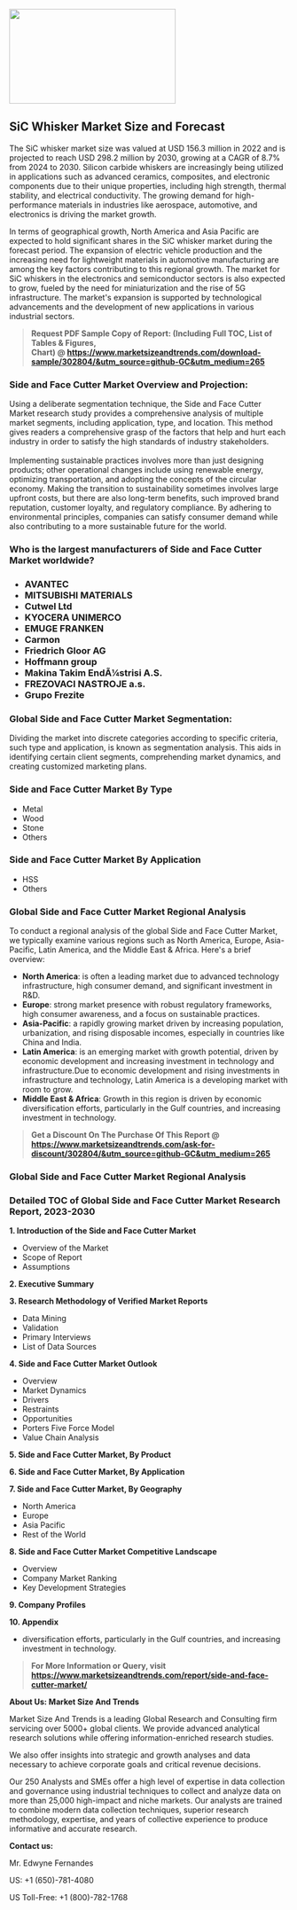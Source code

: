 <p><img class="alignnone size-medium wp-image-20088" src="https://ffe5etoiles.com/wp-content/uploads/2024/12/MST1-300x171.png" alt="" width="300" height="171" /></p><h2>SiC Whisker Market Size and Forecast</h2><p>The SiC whisker market size was valued at USD 156.3 million in 2022 and is projected to reach USD 298.2 million by 2030, growing at a CAGR of 8.7% from 2024 to 2030. Silicon carbide whiskers are increasingly being utilized in applications such as advanced ceramics, composites, and electronic components due to their unique properties, including high strength, thermal stability, and electrical conductivity. The growing demand for high-performance materials in industries like aerospace, automotive, and electronics is driving the market growth.</p><p>In terms of geographical growth, North America and Asia Pacific are expected to hold significant shares in the SiC whisker market during the forecast period. The expansion of electric vehicle production and the increasing need for lightweight materials in automotive manufacturing are among the key factors contributing to this regional growth. The market for SiC whiskers in the electronics and semiconductor sectors is also expected to grow, fueled by the need for miniaturization and the rise of 5G infrastructure. The market's expansion is supported by technological advancements and the development of new applications in various industrial sectors.</p></p><blockquote id="" class=""><strong>Request PDF Sample Copy of Report: (Including Full TOC, List of Tables &amp; Figures, Chart)&nbsp;@&nbsp;<strong><a href="https://www.marketsizeandtrends.com/download-sample/302804/&utm_source=github-GC&utm_medium=265" target="_blank">https://www.marketsizeandtrends.com/download-sample/302804/&utm_source=github-GC&utm_medium=265</a></strong></strong></blockquote><h3 id="" class="">Side and Face Cutter Market&nbsp;Overview and Projection:</h3><p id="" class="">Using a deliberate segmentation technique, the Side and Face Cutter Market research study provides a comprehensive analysis of multiple market segments, including application, type, and location. This method gives readers a comprehensive grasp of the factors that help and hurt each industry in order to satisfy the high standards of industry stakeholders. <br /> <br />Implementing sustainable practices involves more than just designing products; other operational changes include using renewable energy, optimizing transportation, and adopting the concepts of the circular economy. Making the transition to sustainability sometimes involves large upfront costs, but there are also long-term benefits, such improved brand reputation, customer loyalty, and regulatory compliance. By adhering to environmental principles, companies can satisfy consumer demand while also contributing to a more sustainable future for the world.</p><h3 id="" class="">Who is the largest manufacturers of&nbsp;Side and Face Cutter Market worldwide?</h3><h3 class=""><p><ul><li>AVANTEC </li><li> MITSUBISHI MATERIALS </li><li> Cutwel Ltd </li><li> KYOCERA UNIMERCO </li><li> EMUGE FRANKEN </li><li> Carmon </li><li> Friedrich Gloor AG </li><li> Hoffmann group </li><li> Makina Takim EndÃ¼strisi A.S. </li><li> FREZOVACI NASTROJE a.s. </li><li> Grupo Frezite</li></ul></p></h3><h3 id="" class="">Global&nbsp;Side and Face Cutter Market Segmentation:</h3><p id="" class="">Dividing the market into discrete categories according to specific criteria, such type and application, is known as segmentation analysis. This aids in identifying certain client segments, comprehending market dynamics, and creating customized marketing plans.</p><h3 id="" class="">Side and Face Cutter Market&nbsp;By Type</h3><p><p><ul><li>Metal</li><li> Wood</li><li> Stone</li><li> Others</p></li></ul></p></p><h3 id="" class="">Side and Face Cutter Market&nbsp;By Application</h3><p class=""><p><ul><li>HSS</li><li> Others</li></ul></p></p><h3 id="" class="">Global Side and Face Cutter Market Regional Analysis</h3><p id="" class="">To conduct a regional analysis of the global Side and Face Cutter Market, we typically examine various regions such as North America, Europe, Asia-Pacific, Latin America, and the Middle East &amp; Africa. Here's a brief overview:</p><ul><li><strong>North America</strong>: is often a leading market due to advanced technology infrastructure, high consumer demand, and significant investment in R&amp;D.</li><li><strong>Europe</strong>: strong market presence with robust regulatory frameworks, high consumer awareness, and a focus on sustainable practices.</li><li><strong>Asia-Pacific</strong>: a rapidly growing market driven by increasing population, urbanization, and rising disposable incomes, especially in countries like China and India.</li><li><strong>Latin America</strong>: is an emerging market with growth potential, driven by economic development and increasing investment in technology and infrastructure.Due to economic development and rising investments in infrastructure and technology, Latin America is a developing market with room to grow.</li><li><strong>Middle East &amp; Africa</strong>: Growth in this region is driven by economic diversification efforts, particularly in the Gulf countries, and increasing investment in technology.</li></ul><blockquote id="" class=""><strong>Get a Discount On The Purchase Of This Report @ <strong><a href="https://www.marketsizeandtrends.com/ask-for-discount/302804/&utm_source=github-GC&utm_medium=265" target="_blank">https://www.marketsizeandtrends.com/ask-for-discount/302804/&utm_source=github-GC&utm_medium=265</a></strong></strong></blockquote><h3 id="" class="">Global Side and Face Cutter Market Regional Analysis</h3><h3 id="" class="">Detailed TOC of Global Side and Face Cutter Market Research Report, 2023-2030</h3><p id="" class=""><strong>1. Introduction of the Side and Face Cutter Market</strong></p><ul><li>Overview of the Market</li><li>Scope of Report</li><li>Assumptions</li></ul><p id="" class=""><strong>2. Executive Summary</strong></p><p id="" class=""><strong>3. Research Methodology of Verified Market Reports</strong></p><ul><li>Data Mining</li><li>Validation</li><li>Primary Interviews</li><li>List of Data Sources</li></ul><p id="" class=""><strong>4. Side and Face Cutter Market Outlook</strong></p><ul><li>Overview</li><li>Market Dynamics</li><li>Drivers</li><li>Restraints</li><li>Opportunities</li><li>Porters Five Force Model</li><li>Value Chain Analysis</li></ul><p id="" class=""><strong>5. Side and Face Cutter Market, By Product</strong></p><p id="" class=""><strong>6. Side and Face Cutter Market, By Application</strong></p><p id="" class=""><strong>7. Side and Face Cutter Market, By Geography</strong></p><ul><li>North America</li><li>Europe</li><li>Asia Pacific</li><li>Rest of the World</li></ul><p id="" class=""><strong>8. Side and Face Cutter Market Competitive Landscape</strong></p><ul><li>Overview</li><li>Company Market Ranking</li><li>Key Development Strategies</li></ul><p id="" class=""><strong>9. Company Profiles</strong></p><p id="" class=""><strong>10. Appendix</strong></p><ul><li>diversification efforts, particularly in the Gulf countries, and increasing investment in technology.</li></ul><blockquote id="" class=""><strong>For More Information or Query, visit <strong><strong><a href="https://www.marketsizeandtrends.com/report/side-and-face-cutter-market/" target="_blank">https://www.marketsizeandtrends.com/report/side-and-face-cutter-market/</a></strong></strong></strong></blockquote><p id="" class=""><strong>About Us: Market Size And Trends</strong></p><p id="" class="">Market Size And Trends is a leading Global Research and Consulting firm servicing over 5000+ global clients. We provide advanced analytical research solutions while offering information-enriched research studies.</p><p id="" class="">We also offer insights into strategic and growth analyses and data necessary to achieve corporate goals and critical revenue decisions.</p><p id="" class="">Our 250 Analysts and SMEs offer a high level of expertise in data collection and governance using industrial techniques to collect and analyze data on more than 25,000 high-impact and niche markets. Our analysts are trained to combine modern data collection techniques, superior research methodology, expertise, and years of collective experience to produce informative and accurate research.</p><p id="" class=""><strong>Contact us:</strong></p><p id="" class="">Mr. Edwyne Fernandes</p><p id="" class="">US: +1 (650)-781-4080</p><p id="" class="">US Toll-Free: +1 (800)-782-1768</p>
